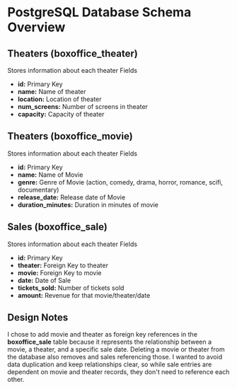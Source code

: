 # PostgreSQL Database Schema Overview
## Theaters (boxoffice_theater)
Stores information about each theater
Fields
- **id:** Primary Key
- **name:** Name of theater
- **location:** Location of theater
- **num_screens:** Number of screens in theater
- **capacity:** Capacity of theater
  
## Theaters (boxoffice_movie)
Stores information about each theater
Fields
- **id:** Primary Key
- **name:** Name of Movie
- **genre:** Genre of Movie (action, comedy, drama, horror, romance, scifi, documentary)
- **release_date:** Release date of Movie
- **duration_minutes:** Duration in minutes of movie

## Sales (boxoffice_sale)
Stores information about each theater
Fields
- **id:** Primary Key
- **theater:** Foreign Key to theater
- **movie:** Foreign Key to movie
- **date:** Date of Sale
- **tickets_sold:** Number of tickets sold
- **amount:** Revenue for that movie/theater/date

## Design Notes
I chose to add movie and theater as foreign key references in the **boxoffice_sale** table because it 
represents the relationship between a movie, a theater, and a specific sale date. 
Deleting a movie or theater from the database also removes and sales referencing those. 
I wanted to avoid data duplication and keep relationships clear, so while sale entries are dependent 
on movie and theater records, they don't need to reference each other.
